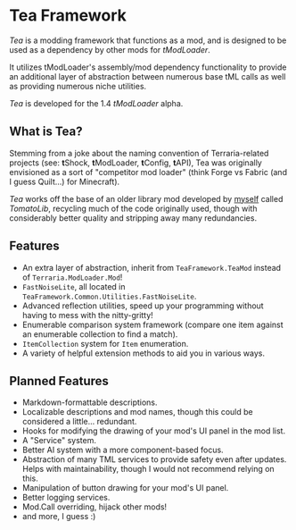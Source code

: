 # Tea Framework
_Tea_ is a modding framework that functions as a mod, and is designed to
be used as a dependency by other mods for _tModLoader_.

It utilizes tModLoader's assembly/mod dependency functionality to provide
an additional layer of abstraction between numerous base tML calls as well
as providing numerous niche utilities.

_Tea_ is developed for the 1.4 _tModLoader_ alpha.

## What is Tea?
Stemming from a joke about the naming convention of Terraria-related
projects (see: **t**Shock, **t**ModLoader, **t**Config, **t**API), Tea
was originally envisioned as a sort of "competitor mod loader" (think
Forge vs Fabric (and I guess Quilt...) for Minecraft).

_Tea_ works off the base of an older library mod developed by
[myself](https://github.com/Steviegt6) called _TomatoLib_, recycling much
of the code originally used, though with considerably better quality and
stripping away many redundancies.

## Features
* An extra layer of abstraction, inherit from `TeaFramework.TeaMod` instead of `Terraria.ModLoader.Mod`!
* `FastNoiseLite`, all located in `TeaFramework.Common.Utilities.FastNoiseLite`.
* Advanced reflection utilities, speed up your programming without having to mess with the nitty-gritty!
* Enumerable comparison system framework (compare one item against an enumerable collection to find a match).
* `ItemCollection` system for `Item` enumeration.
* A variety of helpful extension methods to aid you in various ways.

## Planned Features
* Markdown-formattable descriptions.
* Localizable descriptions and mod names, though this could be considered a little... redundant.
* Hooks for modifying the drawing of your mod's UI panel in the mod list.
* A "Service" system.
* Better AI system with a more component-based focus.
* Abstraction of many TML services to provide safety even after updates. Helps with maintainability, though I would not recommend relying on this.
* Manipulation of button drawing for your mod's UI panel.
* Better logging services.
* Mod.Call overriding, hijack other mods!
* and more, I guess :)